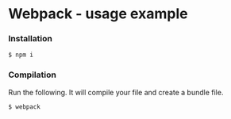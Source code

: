 # Webpack - usage example

### Installation

```
$ npm i
```

### Compilation

Run the following. It will compile your file and create a bundle file.
```
$ webpack
```
